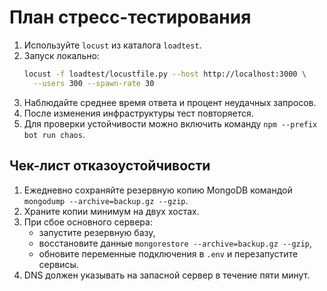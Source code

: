 <!-- Назначение файла: план нагрузочного тестирования и хаос-теста. -->

# План стресс-тестирования

1. Используйте `locust` из каталога `loadtest`.
2. Запуск локально:
   ```bash
   locust -f loadtest/locustfile.py --host http://localhost:3000 \
     --users 300 --spawn-rate 30
   ```
3. Наблюдайте среднее время ответа и процент неудачных запросов.
4. После изменения инфраструктуры тест повторяется.
5. Для проверки устойчивости можно включить команду `npm --prefix bot run chaos`.

## Чек-лист отказоустойчивости

1. Ежедневно сохраняйте резервную копию MongoDB командой
   `mongodump --archive=backup.gz --gzip`.
2. Храните копии минимум на двух хостах.
4. При сбое основного сервера:
   - запустите резервную базу,
   - восстановите данные `mongorestore --archive=backup.gz --gzip`,
   - обновите переменные подключения в `.env` и перезапустите сервисы.
5. DNS должен указывать на запасной сервер в течение пяти минут.
